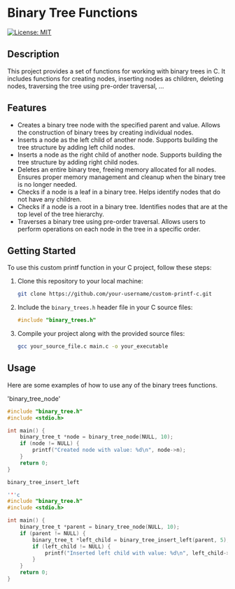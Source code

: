 # Binary Tree Functions

[![License: MIT](https://img.shields.io/badge/License-MIT-yellow.svg)](https://opensource.org/licenses/MIT)

## Description
This project provides a set of functions for working with binary trees in C. It includes functions for creating nodes, inserting nodes as children, deleting nodes, traversing the tree using pre-order traversal, ...

## Features
- Creates a binary tree node with the specified parent and value. Allows the construction of binary trees by creating individual nodes.
- Inserts a node as the left child of another node. Supports building the tree structure by adding left child nodes.
- Inserts a node as the right child of another node. Supports building the tree structure by adding right child nodes.
- Deletes an entire binary tree, freeing memory allocated for all nodes. Ensures proper memory management and cleanup when the binary tree is no longer needed.
- Checks if a node is a leaf in a binary tree. Helps identify nodes that do not have any children.
- Checks if a node is a root in a binary tree. Identifies nodes that are at the top level of the tree hierarchy.
- Traverses a binary tree using pre-order traversal. Allows users to perform operations on each node in the tree in a specific order.

## Getting Started

To use this custom printf function in your C project, follow these steps:

1. Clone this repository to your local machine:

    ```bash
    git clone https://github.com/your-username/custom-printf-c.git
    ```

2. Include the `binary_trees.h` header file in your C source files:

    ```c
    #include "binary_trees.h"
    ```

3. Compile your project along with the provided source files:

    ```bash
    gcc your_source_file.c main.c -o your_executable
    ```

## Usage

Here are some examples of how to use any of the binary trees functions.

'binary_tree_node'

```c
#include "binary_tree.h"
#include <stdio.h>

int main() {
    binary_tree_t *node = binary_tree_node(NULL, 10);
    if (node != NULL) {
        printf("Created node with value: %d\n", node->n);
    }
    return 0;
}

binary_tree_insert_left

'''c
#include "binary_tree.h"
#include <stdio.h>

int main() {
    binary_tree_t *parent = binary_tree_node(NULL, 10);
    if (parent != NULL) {
        binary_tree_t *left_child = binary_tree_insert_left(parent, 5);
        if (left_child != NULL) {
            printf("Inserted left child with value: %d\n", left_child->n);
        }
    }
    return 0;
}
